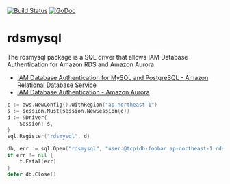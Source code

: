 [![Build Status](https://travis-ci.com/shogo82148/rdsmysql.svg?branch=master)](https://travis-ci.com/shogo82148/rdsmysql)
[![GoDoc](https://godoc.org/github.com/shogo82148/rdsmysql?status.svg)](https://godoc.org/github.com/shogo82148/rdsmysql)

# rdsmysql

The rdsmysql package is a SQL driver that allows IAM Database Authentication for Amazon RDS and Amazon Aurora.

- [IAM Database Authentication for MySQL and PostgreSQL - Amazon Relational Database Service](https://docs.aws.amazon.com/AmazonRDS/latest/UserGuide/UsingWithRDS.IAMDBAuth.html)
- [IAM Database Authentication - Amazon Aurora](https://docs.aws.amazon.com/AmazonRDS/latest/AuroraUserGuide/UsingWithRDS.IAMDBAuth.html)

``` go
c := aws.NewConfig().WithRegion("ap-northeast-1")
s := session.Must(session.NewSession(c))
d := &Driver{
    Session: s,
}
sql.Register("rdsmysql", d)

db, err := sql.Open("rdsmysql", "user:@tcp(db-foobar.ap-northeast-1.rds.amazonaws.com:3306)/")
if err != nil {
    t.Fatal(err)
}
defer db.Close()
```